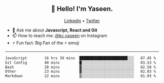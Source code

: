 <h2 align="center">👋 Hello! I'm Yaseen.</h2>
<p align="center">
  <a href="https://www.linkedin.com/in/yaseenkc/">Linkedin</a> •
  <a href="https://twitter.com/yaseeenkc">Twitter</a>
</p>


<!--- 🔭 I’m currently working at []() as an  -->
- 💬 Ask me about **Javascript, React and Git**
- 📫 How to reach me: [@kc.yaseen](https://instagram.com/kc.yaseen) on Instagram
- ⚡ Fun fact: Big Fan of the :zap: emoji

-------

<!--START_SECTION:waka-->

```txt
JavaScript        16 hrs 39 mins  ██████████████████████░░░   87.45 %
Git Config        40 mins         █░░░░░░░░░░░░░░░░░░░░░░░░   03.53 %
Bash              28 mins         ▓░░░░░░░░░░░░░░░░░░░░░░░░   02.50 %
Other             23 mins         ▓░░░░░░░░░░░░░░░░░░░░░░░░   02.03 %
Markdown          22 mins         ▒░░░░░░░░░░░░░░░░░░░░░░░░   01.93 %
```

<!--END_SECTION:waka-->
